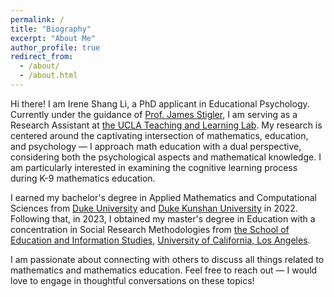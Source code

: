 ```yaml
---
permalink: /
title: "Biography"
excerpt: "About Me"
author_profile: true
redirect_from: 
  - /about/
  - /about.html
---
```


Hi there! I am Irene Shang Li, a PhD applicant in Educational Psychology. Currently under the guidance of [Prof. James Stigler](https://www.psych.ucla.edu/faculty-page/stigler/), I am serving as a Research Assistant at [the UCLA Teaching and Learning Lab](https://uclatall.com). My research is centered around the captivating intersection of mathematics, education, and psychology — I approach math education with a dual perspective, considering both the psychological aspects and mathematical knowledge. I am particularly interested in examining the cognitive learning process during K-9 mathematics education.

I earned my bachelor's degree in Applied Mathematics and Computational Sciences from [Duke University](https://duke.edu) and [Duke Kunshan University](https://www.dukekunshan.edu.cn) in 2022. Following that, in 2023, I obtained my master's degree in Education with a concentration in Social Research Methodologies from [the School of Education and Information Studies](https://seis.ucla.edu), [University of California, Los Angeles](https://www.ucla.edu).

I am passionate about connecting with others to discuss all things related to mathematics and mathematics education. Feel free to reach out — I would love to engage in thoughtful conversations on these topics!
